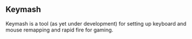 ## Keymash

Keymash is a tool (as yet under development) for setting up keyboard and mouse remapping and rapid fire for gaming.
